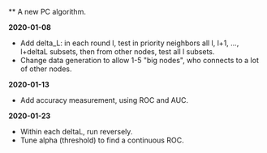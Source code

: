 ** A new PC algorithm.

**2020-01-08**

- Add delta_L: in each round l, test in priority neighbors all l, l+1, ..., l+deltaL subsets, then from other nodes, test all l subsets.
- Change data generation to allow 1-5 "big nodes", who connects to a lot of other nodes.

**2020-01-13**
- Add accuracy measurement, using ROC and AUC. 

**2020-01-23**
- Within each deltaL, run reversely.
- Tune alpha (threshold) to find a continuous ROC.
